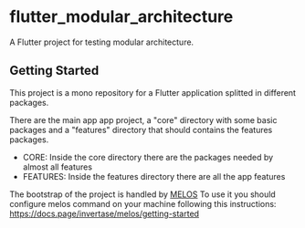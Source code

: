 # flutter_modular_architecture

A Flutter project for testing modular architecture.

## Getting Started

This project is a mono repository for a Flutter application splitted in different packages.

There are the main app app project, a "core" directory with some basic packages and a "features" directory that should contains the features packages.
  
- CORE: Inside the core directory there are the packages needed by almost all features
- FEATURES: Inside the features directory there are all the app features

The bootstrap of the project is handled by [MELOS](https://docs.page/invertase/melos)
To use it you should configure melos command on your machine following this instructions: https://docs.page/invertase/melos/getting-started

